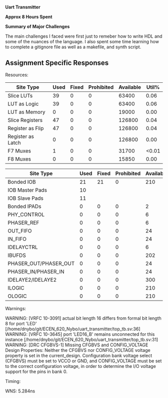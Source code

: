 # <Daniel Nybo>

**Uart Transmitter**

**Approx 8 Hours Spent**

**Summary of Major Challenges**

The main challenges I faced were first just to remeber how to write HDL and some of the nuances of the language. I also spent some time learning how to complete a gitignore file as well as a makefile, and synth script.

## Assignment Specific Responses

Resources:

| Site Type         | Used | Fixed | Prohibited | Available | Util% |
|-------------------|------|-------|------------|-----------|-------|
| Slice LUTs        | 39   | 0     | 0          | 63400     | 0.06  |
| LUT as Logic      | 39   | 0     | 0          | 63400     | 0.06  |
| LUT as Memory     | 0    | 0     | 0          | 19000     | 0.00  |
| Slice Registers   | 47   | 0     | 0          | 126800    | 0.04  |
| Register as Flip  | 47   | 0     | 0          | 126800    | 0.04  |
| Register as Latch | 0    | 0     | 0          | 126800    | 0.00  |
| F7 Muxes          | 1    | 0     | 0          | 31700     | <0.01 |
| F8 Muxes          | 0    | 0     | 0          | 15850     | 0.00  |


| Site Type             | Used | Fixed | Prohibited | Available | Util%  |
|-----------------------|------|-------|------------|-----------|-------|
| Bonded IOB            | 21   | 21    | 0          | 210       | 10.00 |
| IOB Master Pads       | 10   |       |            |           |       |
| IOB Slave Pads        | 11   |       |            |           |       |
| Bonded IPADs          | 0    | 0     | 0          | 2         | 0.00  |
| PHY_CONTROL           | 0    | 0     | 0          | 6         | 0.00  |
| PHASER_REF            | 0    | 0     | 0          | 6         | 0.00  |
| OUT_FIFO              | 0    | 0     | 0          | 24        | 0.00  |
| IN_FIFO               | 0    | 0     | 0          | 24        | 0.00  |
| IDELAYCTRL            | 0    | 0     | 0          | 6         | 0.00  |
| IBUFDS                | 0    | 0     | 0          | 202       | 0.00  |
| PHASER_OUT/PHASER_OUT | 0    | 0     | 0          | 24        | 0.00  |
| PHASER_IN/PHASER_IN   | 0    | 0     | 0          | 24        | 0.00  |
| IDELAYE2/IDELAYE2     | 0    | 0     | 0          | 300       | 0.00  |
| ILOGIC                | 0    | 0     | 0          | 210       | 0.00  |
| OLOGIC                | 0    | 0     | 0          | 210       | 0.00  |



Warnings:

WARNING: [VRFC 10-3091] actual bit length 16 differs from formal bit length 8 for port 'LED' [/home/dnybo/git/ECEN_620_Nybo/uart_transmitter/top_tb.sv:36]
WARNING: [VRFC 10-3645] port 'LED16_B' remains unconnected for this instance [/home/dnybo/git/ECEN_620_Nybo/uart_transmitter/top_tb.sv:31]
WARNING: [DRC CFGBVS-1] Missing CFGBVS and CONFIG_VOLTAGE Design Properties: Neither the CFGBVS nor CONFIG_VOLTAGE voltage property is set in the current_design.  Configuration bank voltage select (CFGBVS) must be set to VCCO or GND, and CONFIG_VOLTAGE must be set to the correct configuration voltage, in order to determine the I/O voltage support for the pins in bank 0. 

Timing:

WNS: 5.284ns






